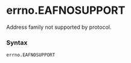 # errno.EAFNOSUPPORT

Address family not supported by protocol.

### Syntax

```python
errno.EAFNOSUPPORT
```
